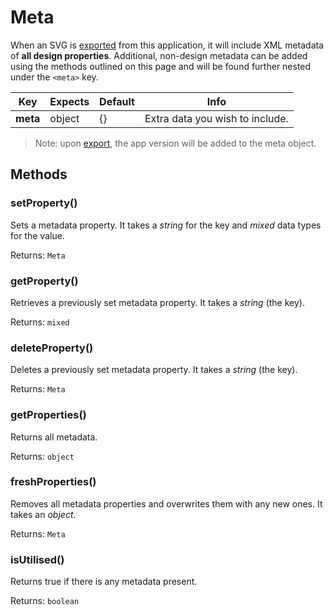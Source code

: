 # Meta

When an SVG is [exported](/other/import-export.md) from this application, it will include XML metadata of **all design properties**. Additional, non-design metadata can be added using the methods outlined on this page and will be found further nested under the `<meta>` key.

| Key | Expects | Default | Info |
| --- | --- | --- | --- |
| **meta** | object | {} | Extra data you wish to include. |

> Note: upon [export](/other/import-export.md), the app version will be added to the meta object.

## Methods <!-- {docsify-ignore} -->

### setProperty()

Sets a metadata property. It takes a *string* for the key and *mixed* data types for the value.

Returns: `Meta`

### getProperty()

Retrieves a previously set metadata property. It takes a *string* (the key).

Returns: `mixed`

### deleteProperty()

Deletes a previously set metadata property. It takes a *string* (the key).

Returns: `Meta`

### getProperties()

Returns all metadata.

Returns: `object`

### freshProperties()

Removes all metadata properties and overwrites them with any new ones. It takes an *object*.

Returns: `Meta`

### isUtilised()

Returns true if there is any metadata present.

Returns: `boolean`